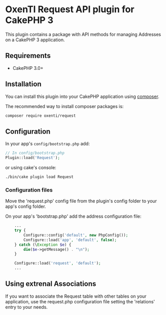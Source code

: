 # OxenTI Request API plugin for CakePHP 3

This plugin contains a package with API methods for managing Addresses on a CakePHP 3 application.

## Requirements

* CakePHP 3.0+

## Installation

You can install this plugin into your CakePHP application using [composer](http://getcomposer.org).

The recommended way to install composer packages is:

```sh
composer require oxenti/request
```

## Configuration

In your app's `config/bootstrap.php` add:

```php
// In config/bootstrap.php
Plugin::load('Request');
```

or using cake's console:

```sh
./bin/cake plugin load Request
```

### Configuration files
Move the 'request.php' config file from the plugin's config folder to your app's config folder.

On your app's 'bootstrap.php' add the address configuration file:
```php
    ...
    try {
	    Configure::config('default', new PhpConfig());
	    Configure::load('app', 'default', false);
	} catch (\Exception $e) {
	    die($e->getMessage() . "\n");
	}

	Configure::load('request', 'default');
    ...
```

## Using extrenal Associations
If you want to associate the Request table with other tables on your application, use the request.php configuration file setting the 'relations' entry to your needs.

